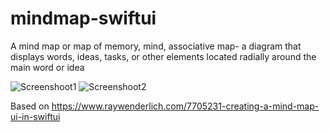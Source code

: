 # mindmap-swiftui
A mind map or map of memory, mind, associative map- a diagram that displays words, ideas, tasks, or other elements located radially around the main word or idea

![Screenshoot1](https://raw.github.com/andreybashta/mindmap-swiftui/master/Screenshot1.png)
![Screenshoot2](https://raw.github.com/andreybashta/mindmap-swiftui/master/Screenshot2.png)

Based on https://www.raywenderlich.com/7705231-creating-a-mind-map-ui-in-swiftui
